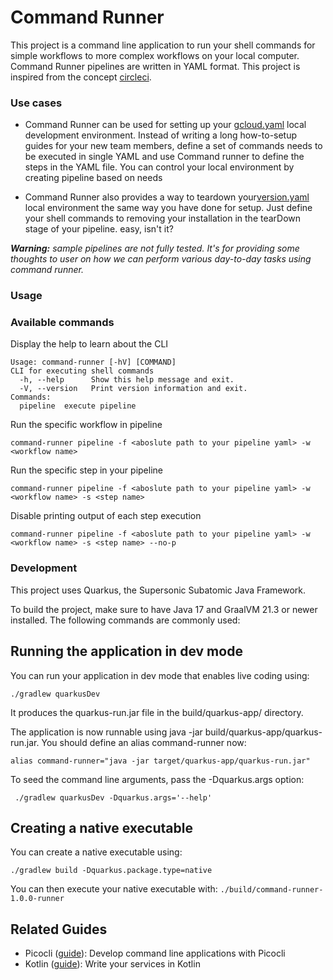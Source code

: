 # Command Runner

This project is a command line application to run your shell commands for simple workflows to more complex workflows on
your local computer. Command Runner pipelines are written in YAML format. This project is inspired from the concept
[circleci](https://circleci.com/).

### Use cases

* Command Runner can be used for setting up your [gcloud.yaml](samples/gcloud.yaml) local development environment.
  Instead of writing a long how-to-setup guides for your new team members, define a set of commands needs to be executed
  in single YAML and use Command runner to define the steps in the YAML file. You can control your local environment by
  creating pipeline based on needs

* Command Runner also provides a way to teardown your[version.yaml](samples/docker.yaml) local environment the same way
  you have done for setup. Just define your shell commands to removing your installation in the tearDown stage of your
  pipeline. easy, isn't it?

_**Warning:** sample pipelines are not fully tested. It's for providing some thoughts to user on how we can perform
various day-to-day tasks using command runner._

### Usage

### Available commands

Display the help to learn about the CLI

```shell script
Usage: command-runner [-hV] [COMMAND]
CLI for executing shell commands
  -h, --help      Show this help message and exit.
  -V, --version   Print version information and exit.
Commands:
  pipeline  execute pipeline
```

Run the specific workflow in pipeline

```shell script
command-runner pipeline -f <aboslute path to your pipeline yaml> -w <workflow name>
```

Run the specific step in your pipeline

```shell script
command-runner pipeline -f <aboslute path to your pipeline yaml> -w <workflow name> -s <step name>
```

Disable printing output of each step execution

```shell script
command-runner pipeline -f <aboslute path to your pipeline yaml> -w <workflow name> -s <step name> --no-p
```

### Development

This project uses Quarkus, the Supersonic Subatomic Java Framework.

To build the project, make sure to have Java 17 and GraalVM 21.3 or newer installed. The following commands are commonly
used:

## Running the application in dev mode

You can run your application in dev mode that enables live coding using:

```shell script
./gradlew quarkusDev
```

It produces the quarkus-run.jar file in the build/quarkus-app/ directory.

The application is now runnable using java -jar build/quarkus-app/quarkus-run.jar. You should define an alias
command-runner now:

```shell script
alias command-runner="java -jar target/quarkus-app/quarkus-run.jar"
```

To seed the command line arguments, pass the -Dquarkus.args option:

```shell script
 ./gradlew quarkusDev -Dquarkus.args='--help'
```

## Creating a native executable

You can create a native executable using:

```shell script
./gradlew build -Dquarkus.package.type=native
```

You can then execute your native executable with: `./build/command-runner-1.0.0-runner`

## Related Guides

- Picocli ([guide](https://quarkus.io/guides/picocli)): Develop command line applications with Picocli
- Kotlin ([guide](https://quarkus.io/guides/kotlin)): Write your services in Kotlin
